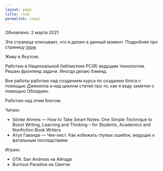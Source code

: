 ```yaml
---
layout: page
title: /now
permalink: /now/
---
```


Обновлено: 2 марта 2021

Эта страница описывает, что я делаю в данный момент. Подробнее про страницу [/now](https://nownownow.com/about).

Живу в Якутске.

Работаю в Национальной библиотеке РС(Я) ведущим технологом. Решаю фронтенд задачи. Иногда делаю бэкенд.

Вне работы работаю над созданием курса по созданию блога с помощью Джекилла и над циклом статей про то, как я веду заметки с помощью Обсидиан.

Работаю над этим блогом.

Читаю:

-  Sönke Ahrens — How to Take Smart Notes: One Simple Technique to Boost Writing, Learning and Thinking – for Students, Academics and Nonfiction Book Writers
- Атул Гаванде — Чек-лист. Как избежать глупых ошибок, ведущих к фатальным последствиям

Играю:

- GTA: San Andreas на Айпаде
- Burnout Paradise на Свитче
